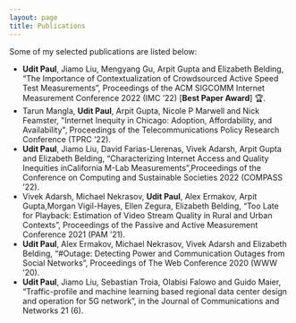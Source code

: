 ```yaml
---
layout: page
title: Publications
---
```


Some of my selected publications are listed below:

- **Udit Paul**, Jiamo Liu, Mengyang Gu, Arpit Gupta and Elizabeth Belding, “The Importance of Contextualization of Crowdsourced Active Speed Test Measurements”, Proceedings of the ACM SIGCOMM Internet Measurement Conference 2022 (IMC ’22) [**Best Paper Award**] 🏆.
- Tarun Mangla, **Udit Paul**, Arpit Gupta, Nicole P Marwell and Nick Feamster, "Internet Inequity in Chicago: Adoption, Affordability, and Availability", Proceedings of the Telecommunications Policy Research Conference (TPRC ’22).
- **Udit Paul**, Jiamo Liu, David Farias-Llerenas, Vivek Adarsh, Arpit Gupta and Elizabeth Belding, “Characterizing Internet Access and Quality Inequities inCalifornia M-Lab Measurements”,Proceedings of the Conference on Computing and Sustainable Societies 2022 (COMPASS ’22).
- Vivek Adarsh, Michael Nekrasov, **Udit Paul**, Alex Ermakov, Arpit Gupta,Morgan Vigil-Hayes, Ellen Zegura, Elizabeth Belding, “Too Late for Playback: Estimation of Video Stream Quality in Rural and Urban Contexts”, Proceedings of the Passive and Active Measurement Conference 2021 (PAM ’21).
- **Udit Paul**, Alex Ermakov, Michael Nekrasov, Vivek Adarsh and Elizabeth Belding, “#Outage: Detecting Power and Communication Outages from Social Networks”, Proceedings of The Web Conference 2020 (WWW ’20).
- **Udit Paul**, Jiamo Liu, Sebastian Troia, Olabisi Falowo and Guido Maier, “Traffic-profile and machine learning based regional data center design and operation for 5G network”, in the  Journal of Communications and Networks 21 (6).
